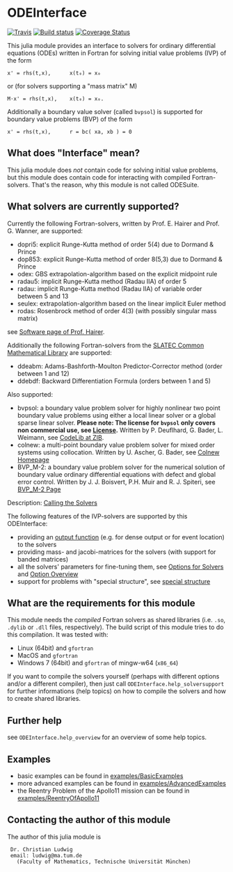 # ODEInterface

[![Travis](https://travis-ci.org/luchr/ODEInterface.jl.svg?branch=devel)](https://travis-ci.org/luchr/ODEInterface.jl)
[![Build status](https://ci.appveyor.com/api/projects/status/bu702cga2ovlio5x/branch/devel?svg=true)](https://ci.appveyor.com/project/luchr/odeinterface-jl/branch/devel)
[![Coverage Status](https://coveralls.io/repos/github/luchr/ODEInterface.jl/badge.svg?branch=devel)](https://coveralls.io/github/luchr/ODEInterface.jl?branch=devel)


This julia module provides an interface to solvers for 
ordinary differential equations (ODEs) written in Fortran
for solving initial value problems (IVP) of the form

    x' = rhs(t,x),      x(t₀) = x₀

or (for solvers supporting a "mass matrix" M)

    M⋅x' = rhs(t,x),    x(t₀) = x₀.

Additionally a boundary value solver (called `bvpsol`) is
supported for boundary value problems (BVP) of the form

    x' = rhs(t,x),      r = bc( xa, xb ) = 0

## What does "Interface" mean?

This julia module does *not* contain code for solving initial value
problems, but this module does contain code for interacting with
compiled Fortran-solvers. That's the reason, why this module is not called
ODESuite.

## What solvers are currently supported?

Currently the following Fortran-solvers, written by
Prof. E. Hairer and Prof. G. Wanner, are supported:

* dopri5: explicit Runge-Kutta method of order 5(4) due to Dormand & Prince
* dop853: explicit Runge-Kutta method of order 8(5,3) due to Dormand & Prince
* odex: GBS extrapolation-algorithm based on the explicit midpoint rule
* radau5: implicit Runge-Kutta method (Radau IIA) of order 5
* radau: implicit Runge-Kutta method (Radau IIA) of variable order between 5 and 13
* seulex: extrapolation-algorithm based on the linear implicit Euler method
* rodas: Rosenbrock method of order 4(3) (with possibly singular mass matrix)

see [Software page of Prof. Hairer](http://www.unige.ch/~hairer/software.html).

Additionally the following Fortran-solvers from the
[SLATEC Common Mathematical Library](http://www.netlib.org/slatec/)
are supported:

* ddeabm: Adams-Bashforth-Moulton Predictor-Corrector method (order between 1 and 12)
* ddebdf: Backward Differentiation Formula (orders between 1 and 5)

Also supported:

* bvpsol: a boundary value problem solver for highly nonlinear two point
  boundary value problems using either a local linear solver or a global
  sparse linear solver. **Please note: The license for `bvpsol` only 
  covers non commercial use, see [License](./LICENSE.md).**
  Written by P. Deuflhard, G. Bader, L. Weimann, see
  [CodeLib at ZIB](http://elib.zib.de/pub/elib/codelib/en/bvpode.html).
* colnew: a multi-point boundary value problem solver for mixed order
  systems using collocation.
  Written by U. Ascher, G. Bader, see
  [Colnew Homepage](https://people.sc.fsu.edu/~jburkardt/f77_src/colnew/colnew.html)
* BVP_M-2: a boundary value problem solver for the numerical solution of
  boundary value ordinary differential equations with defect and global error control.
  Written by J. J. Boisvert, P.H. Muir and R. J. Spiteri, see
  [BVP_M-2 Page](http://cs.stmarys.ca/~muir/BVP_SOLVER_Webpage.shtml)

Description: [Calling the Solvers](./doc/CallSolvers.md) 

The following features of the IVP-solvers are supported by this ODEInterface:

* providing an [output function](./doc/OutputFunction.md) (e.g. 
for dense output or for event location) to the solvers
* providing mass- and jacobi-matrices for the solvers (with support for
banded matrices)
* all the solvers' parameters for fine-tuning them, 
see [Options for Solvers](./doc/SolverOptions.md) 
and [Option Overview](./doc/OptionOverview.md)
* support for problems with "special structure", 
see [special structure](./doc/SpecialStructure.md)

## What are the requirements for this module

This module needs the *compiled* Fortran solvers as shared libraries 
(i.e. `.so`, `.dylib` or `.dll` files, respectively). 
The build script of this module tries to do this compilation. 
It was tested with:

* Linux (64bit) and `gfortran`
* MacOS and `gfortran`
* Windows 7 (64bit) and `gfortran` of mingw-w64 (`x86_64`)

If you want to compile the solvers yourself (perhaps with different
options and/or a different compiler), then just call
`ODEInterface.help_solversupport` for further informations (help topics)
on how to compile the solvers and how to create shared libraries.

## Further help

see `ODEInterface.help_overview` for an overview of some help topics. 

## Examples

* basic examples can be found in [examples/BasicExamples](./examples/BasicExamples/)
* more advanced examples can be found in [examples/AdvancedExamples](./examples/AdvancedExamples/)
* the Reentry Problem of the Apollo11 mission can be found in [examples/ReentryOfApollo11](./examples/ReentryOfApollo11/)

## Contacting the author of this module

The author of this julia module is 

     Dr. Christian Ludwig
     email: ludwig@ma.tum.de
       (Faculty of Mathematics, Technische Universität München)


